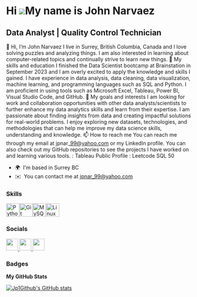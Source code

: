 Hi ![](https://user-images.githubusercontent.com/18350557/176309783-0785949b-9127-417c-8b55-ab5a4333674e.gif)My name is John Narvaez
====================================================================================================================================

Data Analyst | Quality Control Technician
-----------------------------------------

👋 Hi, I’m John Narvaez I live in Surrey, British Columbia, Canada and I love solving puzzles and analyzing things. I am also interested in learning about computer-related topics and continually strive to learn new things. 🌱 My skills and education I finished the Data Scientist bootcamp at Brainstation in September 2023 and I am overly excited to apply the knowledge and skills I gained. I have experience in data analysis, data cleaning, data visualization, machine learning, and programming languages such as SQL and Python. I am proficient in using tools such as Microsoft Excel, Tableau, Power BI, Visual Studio Code, and GitHub. 💞️ My goals and interests I am looking for work and collaboration opportunities with other data analysts/scientists to further enhance my data analytics skills and learn from their expertise. I am passionate about finding insights from data and creating impactful solutions for real-world problems. I enjoy exploring new datasets, technologies, and methodologies that can help me improve my data science skills, understanding and knowledge. 📫 How to reach me You can reach me through my email at jpnar\_99@yahoo.com or my LinkedIn profile. You can also check out my GitHub repositories to see the projects I have worked on and learning various tools. : Tableau Public Profile : Leetcode SQL 50

* 🌍  I'm based in Surrey BC
* ✉️  You can contact me at [jpnar\_99@yahoo.com](mailto:jpnar_99@yahoo.com)

### Skills


<p align="left">
<a href="https://www.python.org/" target="_blank" rel="noreferrer"><img src="https://raw.githubusercontent.com/danielcranney/readme-generator/main/public/icons/skills/python-colored.svg" width="36" height="36" alt="Python" /></a><a href="https://git-scm.com/" target="_blank" rel="noreferrer"><img src="https://raw.githubusercontent.com/danielcranney/readme-generator/main/public/icons/skills/git-colored.svg" width="36" height="36" alt="Git" /></a><a href="https://www.mysql.com/" target="_blank" rel="noreferrer"><img src="https://raw.githubusercontent.com/danielcranney/readme-generator/main/public/icons/skills/mysql-colored.svg" width="36" height="36" alt="MySQL" /></a><a href="https://www.linux.org" target="_blank" rel="noreferrer"><img src="https://raw.githubusercontent.com/danielcranney/readme-generator/main/public/icons/skills/linux-colored.svg" width="36" height="36" alt="Linux" /></a>
</p>


### Socials

<p align="left"> <a href="https://www.github.com/Jp1Github" target="_blank" rel="noreferrer"> <picture> <source media="(prefers-color-scheme: dark)" srcset="https://raw.githubusercontent.com/danielcranney/readme-generator/main/public/icons/socials/github-dark.svg" /> <source media="(prefers-color-scheme: light)" srcset="https://raw.githubusercontent.com/danielcranney/readme-generator/main/public/icons/socials/github.svg" /> <img src="https://raw.githubusercontent.com/danielcranney/readme-generator/main/public/icons/socials/github.svg" width="32" height="32" /> </picture> </a> <a href="https://www.linkedin.com/in/john-narvaez/" target="_blank" rel="noreferrer"> <picture> <source media="(prefers-color-scheme: dark)" srcset="https://raw.githubusercontent.com/danielcranney/readme-generator/main/public/icons/socials/linkedin-dark.svg" /> <source media="(prefers-color-scheme: light)" srcset="https://raw.githubusercontent.com/danielcranney/readme-generator/main/public/icons/socials/linkedin.svg" /> <img src="https://raw.githubusercontent.com/danielcranney/readme-generator/main/public/icons/socials/linkedin.svg" width="32" height="32" /> </picture> </a> <a href="https://https://public.tableau.com/app/profile/john.paolo.narvaez/vizzes" target="_blank" rel="noreferrer"> <picture> <source media="(prefers-color-scheme: dark)" srcset="undefined" /> <source media="(prefers-color-scheme: light)" srcset="https://raw.githubusercontent.com/danielcranney/readme-generator/main/public/icons/socials/rss.svg" /> <img src="https://raw.githubusercontent.com/danielcranney/readme-generator/main/public/icons/socials/rss.svg" width="32" height="32" /> </picture> </a></p>

### Badges

<b>My GitHub Stats</b>

<a href="http://www.github.com/Jp1Github"><img src="https://github-readme-stats.vercel.app/api?username=Jp1Github&show_icons=true&hide=&count_private=true&title_color=0891b2&text_color=ffffff&icon_color=0891b2&bg_color=000000&hide_border=true&show_icons=true" alt="Jp1Github's GitHub stats" /></a>
